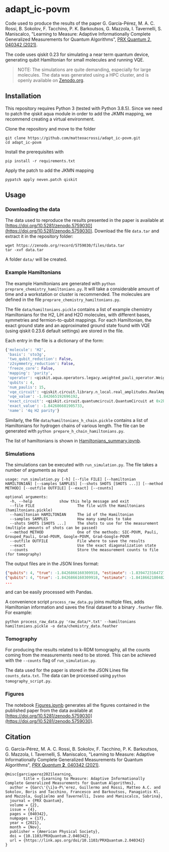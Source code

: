 # adapt_ic-povm
Code used to produce the results of the paper
G. García-Pérez, M. A. C. Rossi, B. Sokolov, F. Tacchino, P. K. Barkoutsos, G. Mazzola, I. Tavernelli, S. Maniscalco, "Learning to Measure: Adaptive Informationally Complete Generalized Measurements for Quantum Algorithms", [PRX Quantum 2, 040342 (2021)](https://doi.org/10.1103/PRXQuantum.2.040342).

The code uses qiskit 0.23 for simulating a near term quantum device, generating qubit Hamiltonian for small molecules and running VQE.

> NOTE: The simulations are quite demanding, especially for large molecules. The data was generated using a HPC cluster, and is openly available on [Zenodo.org](https://doi.org/10.5281/zenodo.5759030).

## Installation
This repository requires Python 3 (tested with Python 3.8.5). Since we need to patch the qiskit aqua module in order to add the JKMN mapping, we recommend creating a virtual environment.

Clone the repository and move to the folder

```
git clone https://github.com/matteoacrossi/adapt_ic-povm.git
cd adapt_ic-povm
```

Install the prerequisites with

```
pip install -r requirements.txt
```

Apply the patch to add the JKMN mapping

```
pypatch apply neven.patch qiskit
```

## Usage

### Downloading the data

The data used to reproduce the results presented in the paper is available at [https://doi.org/10.5281/zenodo.5759030](https://doi.org/10.5281/zenodo.5759030). Download the
file `data.tar` and extract it in the repository folder:

```
wget https://zenodo.org/record/5759030/files/data.tar
tar -xvf data.tar
```

A folder `data/` will be created.

### Example Hamiltonians

The example Hamiltonians are generated with `python preprare_chemistry_hamiltonians.py`. It will take a considerable amount of time and a workstation or cluster is recommended.
The molecules are defined in the file `preprare_chemistry_hamiltonians.py`.

The file `data/hamiltonians.pickle` contains a list of example chemistry Hamiltonians for the H2, LiH and H2O molecules,
with different bases, symmetries and fermion-to-qubit mappings. For each Hamiltonian, the exact ground state and an approximated
ground state found with VQE (using qiskit 0.23.6 default settings) are stored in the file.

Each entry in the file is a dictionary of the form:

```python
{'molecule': 'H2',
 'basis': 'sto3g',
 'two_qubit_reduction': False,
 'z2symmetry_reduction': False,
 'freeze_core': False,
 'mapping': 'parity',
 'operator': <qiskit.aqua.operators.legacy.weighted_pauli_operator.WeightedPauliOperator at 0x2b3a9078b9a0>,
 'qubits': 4,
 'num_paulis': 15,
 'vqe_circuit': <qiskit.circuit.library.n_local.real_amplitudes.RealAmplitudes at 0x2b3a8febd970>,
 'vqe_value': -1.842665192696192,
 'exact_circuit': <qiskit.circuit.quantumcircuit.QuantumCircuit at 0x2b3a8f0747f0>,
 'exact_value': -1.842686681905733,
 'name': '4q H2 parity'}
 ```

Similarly, the file `data/hamiltonians_h_chain.pickle` contains a list of Hamiltonians for hydrogen chains of various length. The file can be generated with `python prepare_h_chain_hamiltonians.py`.


The list of hamiltonians is shown in [Hamiltonians_summary.ipynb](./Hamiltonians_summary.ipynb).



### Simulations

The simulations can be executed with `run_simulation.py`. The file takes a number of arguments as input

```
usage: run_simulation.py [-h] [--file FILE] [--hamiltonian HAMILTONIAN] [--samples SAMPLES] [--shots SHOTS [SHOTS ...]] [--method METHOD] [--outfile OUTFILE] [--exact] [--counts]

optional arguments:
  -h, --help            show this help message and exit
  --file FILE                   The file with the Hamiltonians (hamiltonians.pickle)
  --hamiltonian HAMILTONIAN     The id of the Hamiltonian
  --samples SAMPLES             How many samples to take
  --shots SHOTS [SHOTS ...]     The shots to use for the measurement (multiple amounts of shots can be passed)
  --method METHOD               One of the methods: SIC-POVM, Pauli, Grouped_Pauli, Grad-POVM, Google-POVM, Grad-Google-POVM
  --outfile OUTFILE             File where to save the results
  --exact                       Use the exact diagonalization state
  --counts                      Store the measurement counts to file (for tomography)
  ```

The output files are in the JSON lines format:

```json
{"qubits": 4, "true": -1.8426866160309918, "estimate": -1.8394723164727411, "estimated_error": 0.01613556904575243, "error": 0.0032142995582506995, "circuits": 15, "shots_per_circuit": 66, "shots": 990, "time_qc": 2.879150152206421, "time_post": 0.5117971897125244, "method": "Pauli", "counts": null, "name": "4q H2 jordan_wigner", "commit": "d59fe99", "exact_ground_state": false, "id": "MzZya4nhC6fQdvZsob332H", "timestamp": 1625040177.894622}
{"qubits": 4, "true": -1.8426866160309918, "estimate": -1.8418662180482184, "estimated_error": 0.01523071106596722, "error": 0.0008203979827734464, "circuits": 15, "shots_per_circuit": 66, "shots": 990, "time_qc": 2.938889980316162, "time_post": 0.522057294845581, "method": "Pauli", "counts": null, "name": "4q H2 jordan_wigner", "commit": "d59fe99", "exact_ground_state": false, "id": "Xd9n4GGivADMxi8fT6CuZJ", "timestamp": 1625040177.956557}
...
```

and can be easily processed with Pandas.

A convenience script `process_raw_data.py` joins multiple files, adds Hamiltonian information and saves the final dataset to a binary `.feather` file. For example:

```
python process_raw_data.py 'raw_data/*.txt' --hamiltonians hamiltonians.pickle -o data/chemistry_data.feather
```


### Tomography

For producing the results related to k-RDM tomography, all the counts coming from the measurements need to be stored. This can be achieved with the `--counts` flag of `run_simulation.py`.

The data used for the paper is stored in the JSON Lines file `counts_data.txt`. The data can be processed using `python tomography_script.py`.

### Figures

The notebook [Figures.ipynb](./Figures.ipynb) generates all the figures contained in the published paper from the data available at [https://doi.org/10.5281/zenodo.5759030](https://doi.org/10.5281/zenodo.5759030).

## Citation

G. García-Pérez, M. A. C. Rossi, B. Sokolov, F. Tacchino, P. K. Barkoutsos, G. Mazzola, I. Tavernelli, S. Maniscalco, "Learning to Measure: Adaptive Informationally Complete Generalized Measurements for Quantum Algorithms", [*PRX Quantum* **2**, 040342 (2021)](https://doi.org/10.1103/PRXQuantum.2.040342).

```
@misc{garciaperez2021learning,
        title = {Learning to Measure: Adaptive Informationally Complete Generalized Measurements for Quantum Algorithms},
  author = {Garc\'{\i}a-P\'erez, Guillermo and Rossi, Matteo A.C. and Sokolov, Boris and Tacchino, Francesco and Barkoutsos, Panagiotis Kl. and Mazzola, Guglielmo and Tavernelli, Ivano and Maniscalco, Sabrina},
  journal = {PRX Quantum},
  volume = {2},
  issue = {4},
  pages = {040342},
  numpages = {17},
  year = {2021},
  month = {Nov},
  publisher = {American Physical Society},
  doi = {10.1103/PRXQuantum.2.040342},
  url = {https://link.aps.org/doi/10.1103/PRXQuantum.2.040342}
}
```
